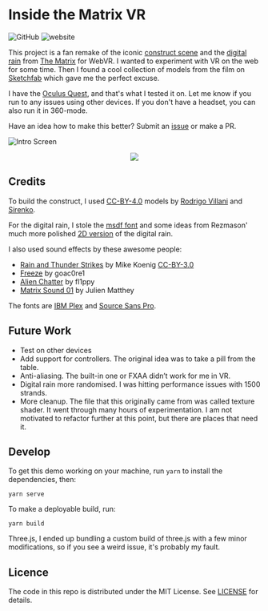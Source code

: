 # Inside the Matrix VR

![GitHub](https://img.shields.io/github/license/pazdera/matrix-vr) ![website](https://img.shields.io/website/https/radek.io/matrix-vr)

This project is a fan remake of the iconic [construct scene](https://youtu.be/AGZiLMGdCE0?t=45) and the [digital rain](https://en.wikipedia.org/wiki/Matrix_digital_rain) from [The Matrix](https://www.imdb.com/title/tt0133093/) for WebVR. I wanted to experiment with VR on the web for some time. Then I found a cool collection of models from the film on [Sketchfab](https://sketchfab.com/rvillani/collections/the-matrix) which gave me the perfect excuse.

I have the [Oculus Quest](https://www.oculus.com/quest/), and that's what I tested it on. Let me know if you run to any issues using other devices. If you don't have a headset, you can also run it in 360-mode.

Have an idea how to make this better? Submit an [issue](https://github.com/pazdera/matrix-vr/issues) or make a PR.

![Intro Screen](https://user-images.githubusercontent.com/169328/62210934-3d36a080-b395-11e9-93b6-11d873686f34.png)

<p align="center">
  <img src="https://user-images.githubusercontent.com/169328/62211026-6f480280-b395-11e9-9d64-cd059663054b.gif">
</p>

## Credits

To build the construct, I used [CC-BY-4.0](https://creativecommons.org/licenses/by/4.0/) models by [Rodrigo Villani](https://sketchfab.com/rvillani) and [Sirenko](https://sketchfab.com/sirenko).

For the digital rain, I stole the [msdf font](https://github.com/Rezmason/matrix/blob/master/matrixcode_msdf.png) and some ideas from Rezmason' much more polished [2D version](https://github.com/Rezmason/matrix) of the digital rain.

I also used sound effects by these awesome people:

* [Rain and Thunder Strikes](http://soundbible.com/901-Rain-And-Thunder-Strikes.html) by Mike Koenig [CC-BY-3.0](https://creativecommons.org/licenses/by/3.0/)
* [Freeze](https://freesound.org/people/goac0re1/sounds/333205/) by goac0re1
* [Alien Chatter](https://freesound.org/people/fl1ppy/sounds/149921/) by fl1ppy
* [Matrix Sound 01](https://freesound.org/people/Julien%20Matthey/sounds/105017/) by Julien Matthey

The fonts are [IBM Plex](https://www.ibm.com/plex/) and [Source Sans Pro](https://fonts.google.com/specimen/Source+Sans+Pro).

## Future Work

* Test on other devices
* Add support for controllers. The original idea was to take a pill from the table.
* Anti-aliasing. The built-in one or FXAA didn’t work for me in VR.
* Digital rain more randomised. I was hitting performance issues with 1500 strands.
* More cleanup. The file that this originally came from was called texture shader. It went through many hours of experimentation. I am not motivated to refactor further at this point, but there are places that need it.

## Develop

To get this demo working on your machine, run `yarn` to install the dependencies, then:

```
yarn serve
```

To make a deployable build, run:

```
yarn build
```


Three.js, I ended up bundling a custom build of three.js with a few minor modifications, so if you see a weird issue, it's probably my fault.


## Licence

The code in this repo is distributed under the MIT License. See [LICENSE](https://github.com/pazdera/matrix-vr/blob/master/LICENSE) for details.
